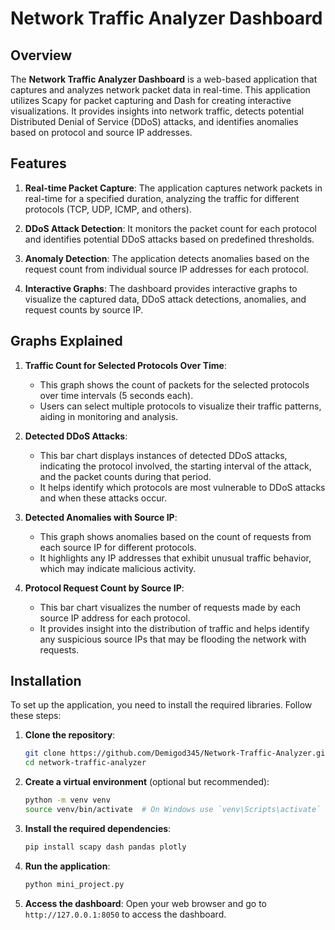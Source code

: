 # Network Traffic Analyzer Dashboard

## Overview

The **Network Traffic Analyzer Dashboard** is a web-based application that captures and analyzes network packet data in real-time. This application utilizes Scapy for packet capturing and Dash for creating interactive visualizations. It provides insights into network traffic, detects potential Distributed Denial of Service (DDoS) attacks, and identifies anomalies based on protocol and source IP addresses.

## Features

1. **Real-time Packet Capture**: The application captures network packets in real-time for a specified duration, analyzing the traffic for different protocols (TCP, UDP, ICMP, and others).

2. **DDoS Attack Detection**: It monitors the packet count for each protocol and identifies potential DDoS attacks based on predefined thresholds.

3. **Anomaly Detection**: The application detects anomalies based on the request count from individual source IP addresses for each protocol.

4. **Interactive Graphs**: The dashboard provides interactive graphs to visualize the captured data, DDoS attack detections, anomalies, and request counts by source IP.

## Graphs Explained

1. **Traffic Count for Selected Protocols Over Time**:
   - This graph shows the count of packets for the selected protocols over time intervals (5 seconds each).
   - Users can select multiple protocols to visualize their traffic patterns, aiding in monitoring and analysis.

2. **Detected DDoS Attacks**:
   - This bar chart displays instances of detected DDoS attacks, indicating the protocol involved, the starting interval of the attack, and the packet counts during that period.
   - It helps identify which protocols are most vulnerable to DDoS attacks and when these attacks occur.

3. **Detected Anomalies with Source IP**:
   - This graph shows anomalies based on the count of requests from each source IP for different protocols.
   - It highlights any IP addresses that exhibit unusual traffic behavior, which may indicate malicious activity.

4. **Protocol Request Count by Source IP**:
   - This bar chart visualizes the number of requests made by each source IP address for each protocol.
   - It provides insight into the distribution of traffic and helps identify any suspicious source IPs that may be flooding the network with requests.

## Installation

To set up the application, you need to install the required libraries. Follow these steps:

1. **Clone the repository**:
   ```bash
   git clone https://github.com/Demigod345/Network-Traffic-Analyzer.git
   cd network-traffic-analyzer

2. **Create a virtual environment** (optional but recommended):
   ```bash
   python -m venv venv
   source venv/bin/activate  # On Windows use `venv\Scripts\activate`

3. **Install the required dependencies**:
   ```bash
   pip install scapy dash pandas plotly

4. **Run the application**:
   ```bash
   python mini_project.py

5. **Access the dashboard**:
   Open your web browser and go to `http://127.0.0.1:8050` to access the dashboard.

